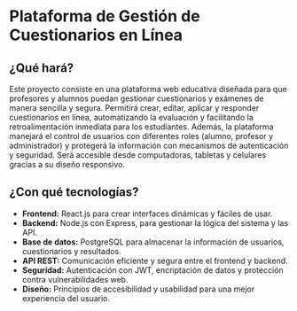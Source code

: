 # Plataforma de Gestión de Cuestionarios en Línea

## ¿Qué hará?

Este proyecto consiste en una plataforma web educativa diseñada para que profesores y alumnos puedan gestionar cuestionarios y exámenes de manera sencilla y segura. Permitirá crear, editar, aplicar y responder cuestionarios en línea, automatizando la evaluación y facilitando la retroalimentación inmediata para los estudiantes. Además, la plataforma manejará el control de usuarios con diferentes roles (alumno, profesor y administrador) y protegerá la información con mecanismos de autenticación y seguridad. Será accesible desde computadoras, tabletas y celulares gracias a su diseño responsivo.

## ¿Con qué tecnologías?

- **Frontend:** React.js para crear interfaces dinámicas y fáciles de usar.
- **Backend:** Node.js con Express, para gestionar la lógica del sistema y las API.
- **Base de datos:** PostgreSQL para almacenar la información de usuarios, cuestionarios y resultados.
- **API REST:** Comunicación eficiente y segura entre el frontend y backend.
- **Seguridad:** Autenticación con JWT, encriptación de datos y protección contra vulnerabilidades web.
- **Diseño:** Principios de accesibilidad y usabilidad para una mejor experiencia del usuario.
